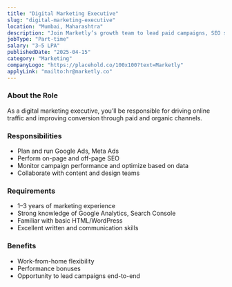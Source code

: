 ```yaml
---
title: "Digital Marketing Executive"
slug: "digital-marketing-executive"
location: "Mumbai, Maharashtra"
description: "Join Marketly’s growth team to lead paid campaigns, SEO strategy, and content marketing."
jobType: "Part-time"
salary: "3–5 LPA"
publishedDate: "2025-04-15"
category: "Marketing"
companyLogo: "https://placehold.co/100x100?text=Marketly"
applyLink: "mailto:hr@marketly.co"
---
```


### About the Role

As a digital marketing executive, you’ll be responsible for driving online traffic and improving conversion through paid and organic channels.

### Responsibilities

- Plan and run Google Ads, Meta Ads
- Perform on-page and off-page SEO
- Monitor campaign performance and optimize based on data
- Collaborate with content and design teams

### Requirements

- 1–3 years of marketing experience
- Strong knowledge of Google Analytics, Search Console
- Familiar with basic HTML/WordPress
- Excellent written and communication skills

### Benefits

- Work-from-home flexibility
- Performance bonuses
- Opportunity to lead campaigns end-to-end
